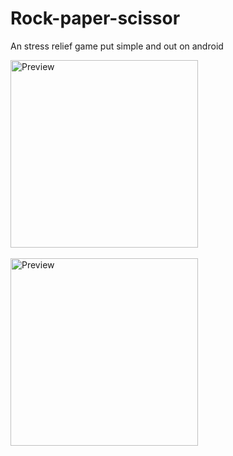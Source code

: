 # Rock-paper-scissor

An stress relief game put simple and out on android


<img src="https://raw.github.com/DevGautam2000/Rock-paper-scissor/master/splash.jpg"  alt="Preview" width=300><br><br>
<img src="https://raw.github.com/DevGautam2000/Rock-paper-scissor/master/main.jpg"  alt="Preview" width=300><br>
